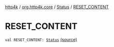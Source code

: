 [http4k](../../index.md) / [org.http4k.core](../index.md) / [Status](index.md) / [RESET_CONTENT](./-r-e-s-e-t_-c-o-n-t-e-n-t.md)

# RESET_CONTENT

`val RESET_CONTENT: `[`Status`](index.md) [(source)](https://github.com/http4k/http4k/blob/master/http4k-core/src/main/kotlin/org/http4k/core/Status.kt#L15)